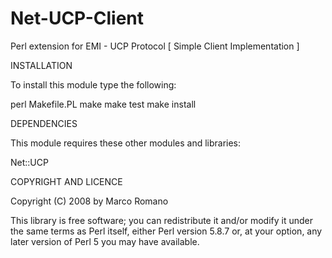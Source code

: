 Net-UCP-Client
==============

Perl extension for EMI - UCP Protocol [ Simple Client Implementation ]


INSTALLATION

To install this module type the following:

   perl Makefile.PL
   make
   make test
   make install

DEPENDENCIES

This module requires these other modules and libraries:

Net::UCP

COPYRIGHT AND LICENCE

Copyright (C) 2008 by Marco Romano

This library is free software; you can redistribute it and/or modify
it under the same terms as Perl itself, either Perl version 5.8.7 or,
at your option, any later version of Perl 5 you may have available.
